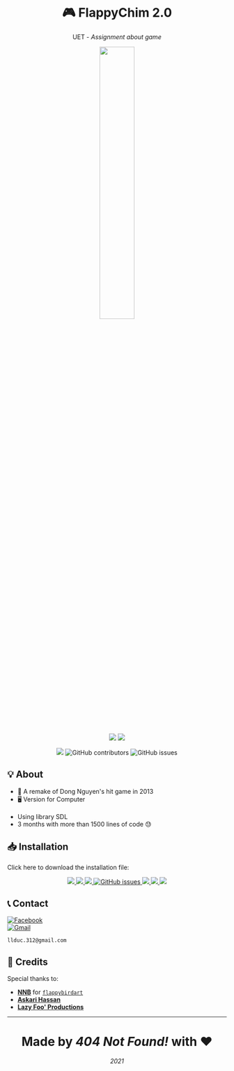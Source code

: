 <h1 align="center">🎮 FlappyChim 2.0</h1>
<p align="center">UET - <i>Assignment about game</i></p>
<p align="center"><a href="https://github.com/20021515/FlappyChim-2.0"><img width="40%" src="https://user-images.githubusercontent.com/71594219/118405179-bbfee980-b6a0-11eb-91fc-4ae693335381.png"></a></p>
<p align="center">
  <img src="https://forthebadge.com/images/badges/made-with-c-plus-plus.svg">
  <img src="https://forthebadge.com/images/badges/compatibility-betamax.svg">
</p>
<p align="center">
  <img src="https://img.shields.io/badge/Visual_Studio-5C2D91?style=for-the-badge&logo=visual%20studio&logoColor=white">
  <img alt="GitHub contributors" src="https://img.shields.io/github/contributors/20021515/FlappyChim-2.0?style=for-the-badge">
  <img alt="GitHub issues" src="https://img.shields.io/github/issues/20021515/FlappyChim-2.0?style=for-the-badge">
</p>

## 💡 About
- 🔧 A remake of Dong Nguyen's hit game in 2013
- 🖥️ Version for Computer <br><br>
- Using library SDL
- 3 months with more than 1500 lines of code 😓

## 📥 Installation
Click here to download the installation file:

<p align="center">
  <a href="https://github.com/20021515/FlappyChim-2.0/files/6493813/FlappyChim-2.0-setup.zip">
    <img src="https://user-images.githubusercontent.com/71594219/118887855-2031df80-b925-11eb-8b92-dff2d8b2b6c0.png">
    <img src="https://user-images.githubusercontent.com/71594219/118887845-1dcf8580-b925-11eb-9c9d-66215da5eed5.png">
    <img src="https://user-images.githubusercontent.com/71594219/118887832-1b6d2b80-b925-11eb-909c-0b76596364a0.png">
    <img alt="GitHub issues" src="https://img.shields.io/github/downloads/20021515/FlappyChim-2.0/total?color=%2399CC00&style=for-the-badge">
    <img src="https://user-images.githubusercontent.com/71594219/118887912-3344af80-b925-11eb-9015-1ac67936530c.png">
    <img src="https://user-images.githubusercontent.com/71594219/118887918-350e7300-b925-11eb-8faf-57225cf61811.png">
    <img src="https://user-images.githubusercontent.com/71594219/118887925-3770cd00-b925-11eb-8643-0a634fa5c80e.png">
  </a>
</p>

## 📞 Contact
[![Facebook](https://img.shields.io/badge/Facebook-1877F2?style=for-the-badge&logo=facebook&logoColor=white)](https://www.facebook.com/ldukk1430)
<br><a href = "mailto: llduc.312@gmail.com"><img alt="Gmail" src="https://img.shields.io/badge/Gmail-D14836?style=for-the-badge&logo=gmail&logoColor=white"></a>

```
llduc.312@gmail.com
```

## 💌 Credits
Special thanks to:
- [**NNB**](https://github.com/NNBnh) for [`flappybirdart`](https://github.com/NNBnh/flappybirdart)
- [**Askari Hassan**](https://www.youtube.com/channel/UC2Ab_b49frkmgFJajOvtkpw/featured)
- [**Lazy Foo' Productions**](https://lazyfoo.net/tutorials/SDL)

---
<h1 align="center">Made by <i>404 Not Found!</i> with ♥</h1>
<p align="center"><i>2021</i></p>
